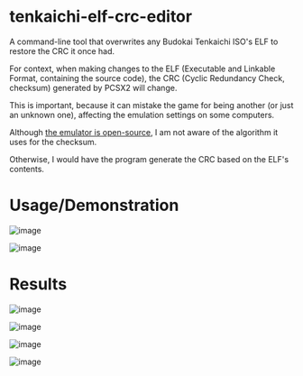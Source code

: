 # tenkaichi-elf-crc-editor
A command-line tool that overwrites any Budokai Tenkaichi ISO's ELF to restore the CRC it once had.

For context, when making changes to the ELF (Executable and Linkable Format, containing the source code), the CRC (Cyclic Redundancy Check, checksum) generated by PCSX2 will change.

This is important, because it can mistake the game for being another (or just an unknown one), affecting the emulation settings on some computers.

Although [the emulator is open-source](https://github.com/PCSX2/pcsx2/releases), I am not aware of the algorithm it uses for the checksum.

Otherwise, I would have the program generate the CRC based on the ELF's contents.

# Usage/Demonstration
![image](https://github.com/user-attachments/assets/829a0f83-c0e8-4861-9630-32a6f671357e)

![image](https://github.com/user-attachments/assets/f449d4b3-a73e-42c6-874e-1b1b04130651)

# Results
![image](https://github.com/user-attachments/assets/412c7ebe-f592-4d6c-b451-44959860a35f)

![image](https://github.com/user-attachments/assets/584723b4-0e15-45db-9960-03457f5ec7fb)

![image](https://github.com/user-attachments/assets/64f06b75-ac71-4d14-8ab5-731261712b3b)

![image](https://github.com/user-attachments/assets/5510bebd-8ea8-4c25-9520-d6f22725aa92)
